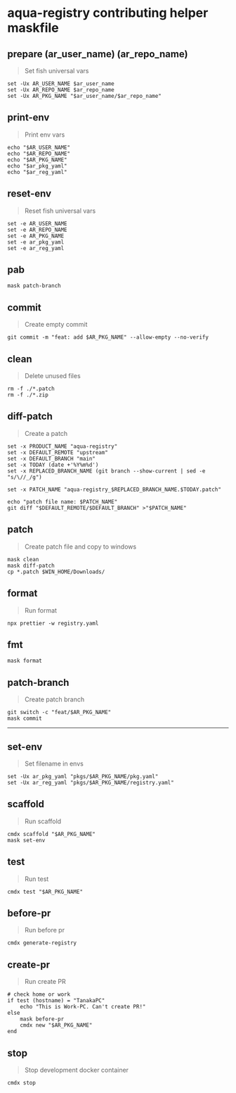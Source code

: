 # aqua-registry contributing helper maskfile

## prepare (ar_user_name) (ar_repo_name)

> Set fish universal vars

```fish
set -Ux AR_USER_NAME $ar_user_name
set -Ux AR_REPO_NAME $ar_repo_name
set -Ux AR_PKG_NAME "$ar_user_name/$ar_repo_name"
```

## print-env

> Print env vars

```fish
echo "$AR_USER_NAME"
echo "$AR_REPO_NAME"
echo "$AR_PKG_NAME"
echo "$ar_pkg_yaml"
echo "$ar_reg_yaml"
```

## reset-env

> Reset fish universal vars

```fish
set -e AR_USER_NAME
set -e AR_REPO_NAME
set -e AR_PKG_NAME
set -e ar_pkg_yaml
set -e ar_reg_yaml
```

## pab

```fish
mask patch-branch
```

## commit

> Create empty commit

```fish
git commit -m "feat: add $AR_PKG_NAME" --allow-empty --no-verify
```

## clean

> Delete unused files

```fish
rm -f ./*.patch
rm -f ./*.zip
```

## diff-patch

> Create a patch

```fish
set -x PRODUCT_NAME "aqua-registry"
set -x DEFAULT_REMOTE "upstream"
set -x DEFAULT_BRANCH "main"
set -x TODAY (date +'%Y%m%d')
set -x REPLACED_BRANCH_NAME (git branch --show-current | sed -e "s/\//_/g")

set -x PATCH_NAME "aqua-registry_$REPLACED_BRANCH_NAME.$TODAY.patch"

echo "patch file name: $PATCH_NAME"
git diff "$DEFAULT_REMOTE/$DEFAULT_BRANCH" >"$PATCH_NAME"
```

## patch

> Create patch file and copy to windows

```fish
mask clean
mask diff-patch
cp *.patch $WIN_HOME/Downloads/
```

## format

> Run format

```fish
npx prettier -w registry.yaml
```

## fmt

```fish
mask format
```

## patch-branch

> Create patch branch

```fish
git switch -c "feat/$AR_PKG_NAME"
mask commit
```

---

## set-env

> Set filename in envs

```fish
set -Ux ar_pkg_yaml "pkgs/$AR_PKG_NAME/pkg.yaml"
set -Ux ar_reg_yaml "pkgs/$AR_PKG_NAME/registry.yaml"
```

## scaffold

> Run scaffold

```fish
cmdx scaffold "$AR_PKG_NAME"
mask set-env
```

## test

> Run test

```fish
cmdx test "$AR_PKG_NAME"
```

## before-pr

> Run before pr

```fish
cmdx generate-registry
```

## create-pr

> Run create PR

```fish
# check home or work
if test (hostname) = "TanakaPC"
    echo "This is Work-PC. Can't create PR!"
else
    mask before-pr
    cmdx new "$AR_PKG_NAME"
end
```

## stop

> Stop development docker container

```fish
cmdx stop
```
